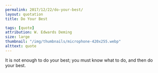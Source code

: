 ```yaml
---
permalink: 2017/12/22/do-your-best/
layout: quotation
title: Do Your Best

tags: [quote]
attribution: W. Edwards Deming
size: large
thumbnail: "/img/thumbnails/microphone-420x255.webp"
alttext: quote
---
```


It is not enough to do your best; you must know what to do, and then do your best.
